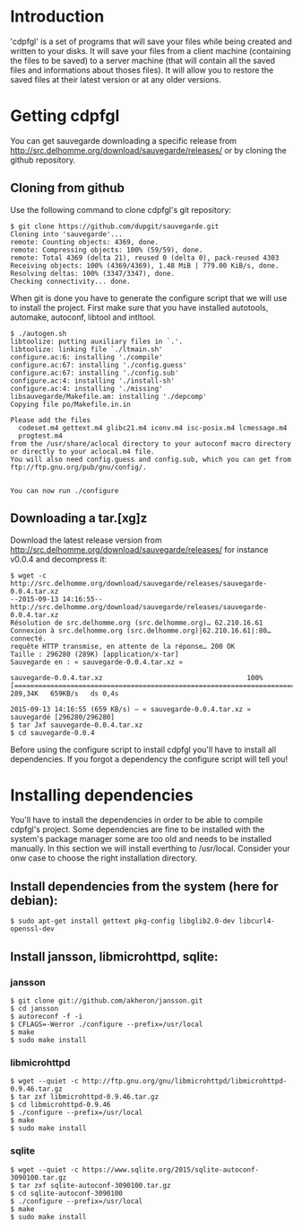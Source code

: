 # Introduction

'cdpfgl' is a set of programs that will save your files while being created and written to your disks. It will save your files from a client machine (containing the files to be saved) to a server machine (that will contain all the saved files and informations about thoses files). It will allow you to restore the saved files at their latest version or at any older versions.


# Getting cdpfgl

You can get sauvegarde downloading a specific release from http://src.delhomme.org/download/sauvegarde/releases/ or by cloning the github repository.


## Cloning from github

Use the following command to clone cdpfgl's git repository:

    $ git clone https://github.com/dupgit/sauvegarde.git
    Cloning into 'sauvegarde'...
    remote: Counting objects: 4369, done.
    remote: Compressing objects: 100% (59/59), done.
    remote: Total 4369 (delta 21), reused 0 (delta 0), pack-reused 4303
    Receiving objects: 100% (4369/4369), 1.48 MiB | 779.00 KiB/s, done.
    Resolving deltas: 100% (3347/3347), done.
    Checking connectivity... done.

When git is done you have to generate the configure script that we will use to install the project. First make sure that you have installed autotools, automake, autoconf, libtool and intltool.

    $ ./autogen.sh
    libtoolize: putting auxiliary files in `.'.
    libtoolize: linking file `./ltmain.sh'
    configure.ac:6: installing './compile'
    configure.ac:67: installing './config.guess'
    configure.ac:67: installing './config.sub'
    configure.ac:4: installing './install-sh'
    configure.ac:4: installing './missing'
    libsauvegarde/Makefile.am: installing './depcomp'
    Copying file po/Makefile.in.in

    Please add the files
      codeset.m4 gettext.m4 glibc21.m4 iconv.m4 isc-posix.m4 lcmessage.m4
      progtest.m4
    from the /usr/share/aclocal directory to your autoconf macro directory
    or directly to your aclocal.m4 file.
    You will also need config.guess and config.sub, which you can get from
    ftp://ftp.gnu.org/pub/gnu/config/.


    You can now run ./configure


## Downloading a tar.[xg]z

Download the latest release version from http://src.delhomme.org/download/sauvegarde/releases/ for instance v0.0.4 and decompress it:

    $ wget -c http://src.delhomme.org/download/sauvegarde/releases/sauvegarde-0.0.4.tar.xz
    --2015-09-13 14:16:55--  http://src.delhomme.org/download/sauvegarde/releases/sauvegarde-0.0.4.tar.xz
    Résolution de src.delhomme.org (src.delhomme.org)… 62.210.16.61
    Connexion à src.delhomme.org (src.delhomme.org)|62.210.16.61|:80… connecté.
    requête HTTP transmise, en attente de la réponse… 200 OK
    Taille : 296280 (289K) [application/x-tar]
    Sauvegarde en : « sauvegarde-0.0.4.tar.xz »

    sauvegarde-0.0.4.tar.xz                                    100%[=========================================================================================================================================>] 289,34K   659KB/s   ds 0,4s

    2015-09-13 14:16:55 (659 KB/s) — « sauvegarde-0.0.4.tar.xz » sauvegardé [296280/296280]
    $ tar Jxf sauvegarde-0.0.4.tar.xz
    $ cd sauvegarde-0.0.4

Before using the configure script to install cdpfgl you'll have to install all dependencies. If you forgot a dependency the configure script will tell you!


# Installing dependencies

You'll have to install the dependencies in order to be able to compile cdpfgl's project. Some dependencies are fine to be installed with the system's package manager some are too old and needs to be installed manually. In this section we will install everthing to /usr/local. Consider your onw case to choose the right installation directory.


## Install dependencies from the system (here for debian):

    $ sudo apt-get install gettext pkg-config libglib2.0-dev libcurl4-openssl-dev


## Install jansson, libmicrohttpd, sqlite:

### jansson

    $ git clone git://github.com/akheron/jansson.git
    $ cd jansson
    $ autoreconf -f -i
    $ CFLAGS=-Werror ./configure --prefix=/usr/local
    $ make
    $ sudo make install


### libmicrohttpd

    $ wget --quiet -c http://ftp.gnu.org/gnu/libmicrohttpd/libmicrohttpd-0.9.46.tar.gz
    $ tar zxf libmicrohttpd-0.9.46.tar.gz
    $ cd libmicrohttpd-0.9.46
    $ ./configure --prefix=/usr/local
    $ make
    $ sudo make install


### sqlite

    $ wget --quiet -c https://www.sqlite.org/2015/sqlite-autoconf-3090100.tar.gz
    $ tar zxf sqlite-autoconf-3090100.tar.gz
    $ cd sqlite-autoconf-3090100
    $ ./configure --prefix=/usr/local
    $ make
    $ sudo make install



